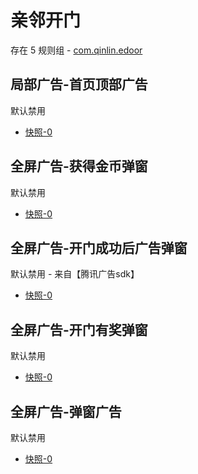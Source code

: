 # 亲邻开门

存在 5 规则组 - [com.qinlin.edoor](/src/apps/com.qinlin.edoor.ts)

## 局部广告-首页顶部广告

默认禁用

- [快照-0](https://i.gkd.li/import/12707733)

## 全屏广告-获得金币弹窗

默认禁用

- [快照-0](https://i.gkd.li/import/12707738)

## 全屏广告-开门成功后广告弹窗

默认禁用 - 来自【腾讯广告sdk】

- [快照-0](https://i.gkd.li/import/13932707)

## 全屏广告-开门有奖弹窗

默认禁用

- [快照-0](https://i.gkd.li/import/12707736)

## 全屏广告-弹窗广告

默认禁用

- [快照-0](https://i.gkd.li/import/13771774)
